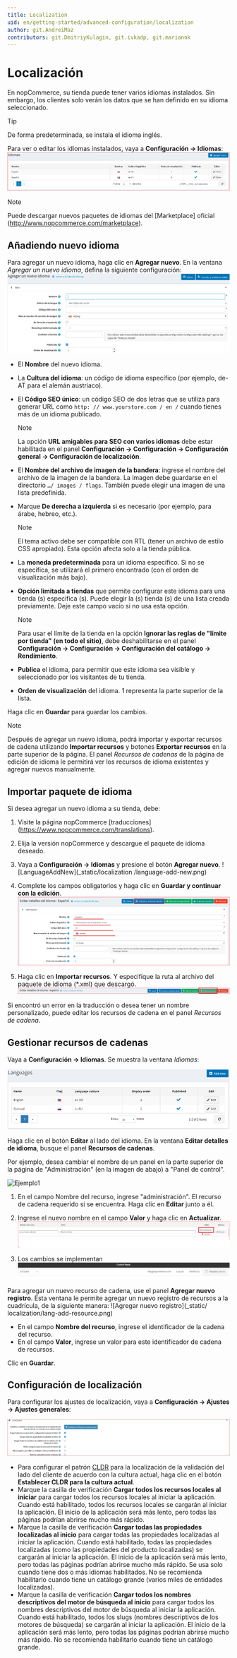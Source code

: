 ```yaml
---
title: Localization
uid: en/getting-started/advanced-configuration/localization
author: git.AndreiMaz
contributors: git.DmitriyKulagin, git.ivkadp, git.mariannk
---
```


# Localización

En nopCommerce, su tienda puede tener varios idiomas instalados. Sin embargo, los clientes solo verán los datos que se han definido en su idioma seleccionado.

> [!TIP]
>
> De forma predeterminada, se instala el idioma inglés.

Para ver o editar los idiomas instalados, vaya a **Configuración → Idiomas**:
![idioma](_static/localization/Language.png)

> [!NOTE]
>
> Puede descargar nuevos paquetes de idiomas del [Marketplace] oficial (http://www.nopcommerce.com/marketplace).

## Añadiendo nuevo idioma

Para agregar un nuevo idioma, haga clic en **Agregar nuevo**. En la ventana *Agregar un nuevo idioma*, defina la siguiente configuración:
![addlanguage](_static/localization/addlanguage.png)

* El **Nombre** del nuevo idioma.
* La **Cultura del idioma**: un código de idioma específico (por ejemplo, de-AT para el alemán austriaco).
* El **Código SEO único**: un código SEO de dos letras que se utiliza para generar URL como `http: // www.yourstore.com / en /` cuando tienes más de un idioma publicado.

   > [!NOTE]
   >
   > La opción **URL amigables para SEO con varios idiomas** debe estar habilitada en el panel **Configuración → Configuración → Configuración general → Configuración de localización**.

* El **Nombre del archivo de imagen de la bandera**: ingrese el nombre del archivo de la imagen de la bandera. La imagen debe guardarse en el directorio `…/ images / flags`. También puede elegir una imagen de una lista predefinida.
* Marque **De derecha a izquierda** si es necesario (por ejemplo, para árabe, hebreo, etc.).
  
  > [!NOTE]
  >
  > El tema activo debe ser compatible con RTL (tener un archivo de estilo CSS apropiado). Esta opción afecta solo a la tienda pública.

* La **moneda predeterminada** para un idioma específico. Si no se especifica, se utilizará el primero encontrado (con el orden de visualización más bajo).
* **Opción limitada a tiendas** que permite configurar este idioma para una tienda (s) específica (s). Puede elegir la (s) tienda (s) de una lista creada previamente. Deje este campo vacío si no usa esta opción.
  
  > [!NOTE]
  >
  > Para usar el límite de la tienda en la opción **Ignorar las reglas de "límite por tienda" (en todo el sitio)**, debe deshabilitarse en el panel **Configuración → Configuración → Configuración del catálogo → Rendimiento**.

* **Publica** el idioma, para permitir que este idioma sea visible y seleccionado por los visitantes de tu tienda.
* **Orden de visualización** del idioma. 1 representa la parte superior de la lista.

Haga clic en **Guardar** para guardar los cambios.

> [!NOTE]
>
> Después de agregar un nuevo idioma, podrá importar y exportar recursos de cadena utilizando **Importar recursos**
y botones **Exportar recursos** en la parte superior de la página. El panel *Recursos de cadenas* de la página de edición de idioma le permitirá ver los recursos de idioma existentes y agregar nuevos manualmente.

## Importar paquete de idioma

Si desea agregar un nuevo idioma a su tienda, debe:

1. Visite la página nopCommerce [traducciones] (https://www.nopcommerce.com/translations).
1. Elija la versión nopCommerce y descargue el paquete de idioma deseado.
1. Vaya a **Configuración → Idiomas** y presione el botón **Agregar nuevo**.
    ![LanguageAddNew](_static/localization /language-add-new.png)

1. Complete los campos obligatorios y haga clic en **Guardar y continuar con la edición**.
  ![LanguageSave](_static/localization/language-save.png)

1. Haga clic en **Importar recursos**. Y especifique la ruta al archivo del paquete de idioma (*.xml) que descargó.
  ![LanguageImport](_static/localization/language-import.png)

Si encontró un error en la traducción o desea tener un nombre personalizado, puede editar los recursos de cadena en el panel *Recursos de cadena*.

## Gestionar recursos de cadenas

Vaya a **Configuración → Idiomas**. Se muestra la ventana *Idiomas*:

![Idiomas](_static/localization/languages.png)

Haga clic en el botón **Editar** al lado del idioma. En la ventana **Editar detalles de idioma**, busque el panel **Recursos de cadenas**.

Por ejemplo, desea cambiar el nombre de un panel en la parte superior de la página de "Administración" (en la imagen de abajo) a "Panel de control".

![Ejemplo1](_static/localization/lang-example-before-change.jpeg)
 
1. En el campo Nombre del recurso, ingrese "administración". El recurso de cadena requerido si se encuentra. Haga clic en **Editar** junto a él.
1. Ingrese el nuevo nombre en el campo **Valor** y haga clic en **Actualizar**.
  ![Ejemplo2](_static/localization/lang-resource-edit.png)

1. Los cambios se implementan
  ![Ejemplo3](_static/localization/lang-example-after-change.jpeg)

Para agregar un nuevo recurso de cadena, use el panel **Agregar nuevo registro**. Esta ventana le permite agregar un nuevo registro de recursos a la cuadrícula, de la siguiente manera:
![Agregar nuevo registro](_static/ localization/lang-add-resource.png)

* En el campo **Nombre del recurso**, ingrese el identificador de la cadena del recurso.
* En el campo **Valor**, ingrese un valor para este identificador de cadena de recursos.

Clic en **Guardar**.

## Configuración de localización

Para configurar los ajustes de localización, vaya a **Configuración → Ajustes → Ajustes generales**:

![Configuración de localización](_static/localization/lang-localization-settings.jpg)

- Para configurar el patrón [CLDR](http://cldr.unicode.org/) para la localización de la validación del lado del cliente de acuerdo con la cultura actual, haga clic en el botón **Establecer CLDR para la cultura actual**.
- Marque la casilla de verificación **Cargar todos los recursos locales al iniciar** para cargar todos los recursos locales al iniciar la aplicación. Cuando está habilitado, todos los recursos locales se cargarán al iniciar la aplicación. El inicio de la aplicación será más lento, pero todas las páginas podrían abrirse mucho más rápido.
- Marque la casilla de verificación **Cargar todas las propiedades localizadas al inicio** para cargar todas las propiedades localizadas al iniciar la aplicación. Cuando está habilitado, todas las propiedades localizadas (como las propiedades del producto localizadas) se cargarán al iniciar la aplicación. El inicio de la aplicación será más lento, pero todas las páginas podrían abrirse mucho más rápido. Se usa solo cuando tiene dos o más idiomas habilitados. No se recomienda habilitarlo cuando tiene un catálogo grande (varios miles de entidades localizadas).
- Marque la casilla de verificación **Cargar todos los nombres descriptivos del motor de búsqueda al inicio** para cargar todos los nombres descriptivos del motor de búsqueda al iniciar la aplicación. Cuando está habilitado, todos los slugs (nombres descriptivos de los motores de búsqueda) se cargarán al iniciar la aplicación. El inicio de la aplicación será más lento, pero todas las páginas podrían abrirse mucho más rápido. No se recomienda habilitarlo cuando tiene un catálogo grande.